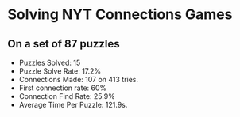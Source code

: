 # Solving NYT Connections Games

## On a set of 87 puzzles

- Puzzles Solved: 15
- Puzzle Solve Rate: 17.2%
- Connections Made: 107 on 413 tries.
- First connection rate: 60%
- Connection Find Rate: 25.9%
- Average Time Per Puzzle: 121.9s.
